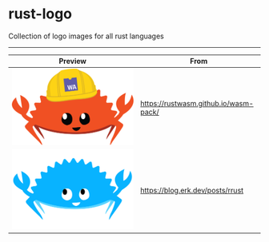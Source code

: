 # rust-logo
Collection of logo images for all rust languages

---

|  Preview   | From  |
|  ----  | ----  |
| <img src="./images/1659948245306.png" />  | https://rustwasm.github.io/wasm-pack/ |
| <img src="./images/1659948054080.png" />  | https://blog.erk.dev/posts/rrust |


